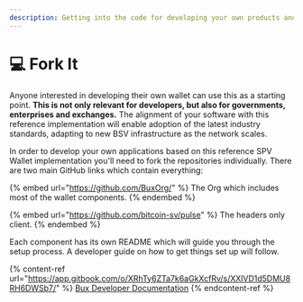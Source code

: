 ```yaml
---
description: Getting into the code for developing your own products and services.
---
```


# 💻 Fork It

Anyone interested in developing their own wallet can use this as a starting point. **This is not only relevant for developers, but also for governments, enterprises and exchanges.** The alignment of your software with this reference implementation will enable adoption of the latest industry standards, adapting to new BSV infrastructure as the network scales.&#x20;

In order to develop your own applications based on this reference SPV Wallet implementation you'll need to fork the repositories individually. There are two main GitHub links which contain everything:

{% embed url="https://github.com/BuxOrg/" %}
The Org which includes most of the wallet components.
{% endembed %}

{% embed url="https://github.com/bitcoin-sv/pulse" %}
The headers only client.
{% endembed %}

Each component has its own README which will guide you through the setup process. A developer guide on how to get things set up will follow.

{% content-ref url="https://app.gitbook.com/o/XRhTy6ZTa7k6aGkXcfRv/s/XXlVD1d5DMU8RH6DWSb7/" %}
[Bux Developer Documentation](https://app.gitbook.com/o/XRhTy6ZTa7k6aGkXcfRv/s/XXlVD1d5DMU8RH6DWSb7/)
{% endcontent-ref %}

